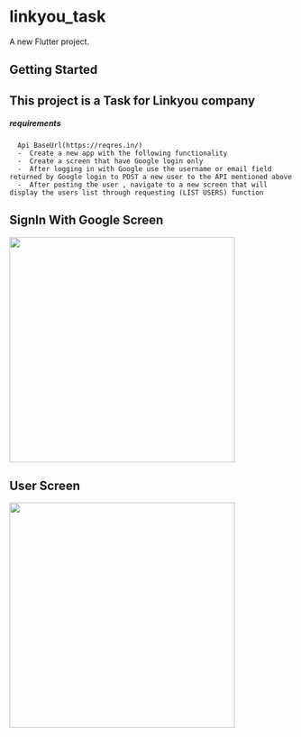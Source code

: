 # linkyou_task

A new Flutter project.

## Getting Started


## This project is a Task for Linkyou company
  ##### requirements
      Api BaseUrl(https://reqres.in/)
      -  Create a new app with the following functionality
      -  Create a screen that have Google login only
      -  After logging in with Google use the username or email field returned by Google login to POST a new user to the API mentioned above
      -  After posting the user , navigate to a new screen that will display the users list through requesting (LIST USERS) function


## SignIn With Google Screen
<img src="https://github.com/user-attachments/assets/a5f4bfc8-cb08-438a-8773-7e9b7710edac" width="400" />

## User Screen 
<img src="https://github.com/user-attachments/assets/2c110733-3588-4bb6-8ded-1d8e38c275f9" width="400" />

